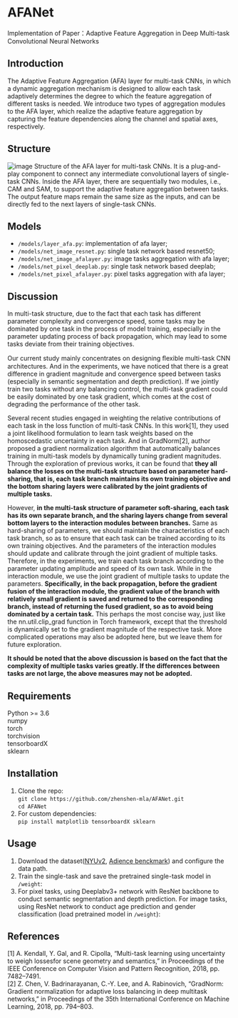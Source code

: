 # AFANet

  Implementation of Paper：Adaptive Feature Aggregation in Deep Multi-task Convolutional Neural Networks   
  
## Introduction
  The Adaptive Feature Aggregation (AFA) layer for multi-task CNNs, in which a dynamic aggregation mechanism is designed to allow each task adaptively determines the degree to which the feature aggregation of different tasks is needed. We introduce two types of aggregation modules to the AFA layer, which realize the adaptive feature aggregation by capturing the feature dependencies along the channel and spatial axes, respectively.   
  
## Structure
![image](https://github.com/zhenshen-mla/AFANet/blob/master/examples/structure.png)
  Structure of the AFA layer for multi-task CNNs. It is a plug-and-play component to connect any intermediate convolutional layers of single-task CNNs. Inside the AFA layer, there are sequentially two modules, i.e., CAM and SAM, to support the adaptive feature aggregation between tasks. The output feature maps remain the same size as the inputs, and can be directly fed to the next layers of single-task CNNs.   
  
## Models
  * `/models/layer_afa.py`: implementation of afa layer;
  * `/models/net_image_resnet.py`: single task network based resnet50;   
  * `/models/net_image_afalayer.py`: image tasks aggregation with afa layer;   
  * `/models/net_pixel_deeplab.py`: single task network based deeplab;   
  * `/models/net_pixel_afalayer.py`: pixel tasks aggregation with afa layer;   
  
## Discussion
  In multi-task structure, due to the fact that each task has different parameter complexity and convergence speed, some tasks may be dominated by one task in the process of model training, especially in the parameter updating process of back propagation, which may lead to some tasks deviate from their training objectives.  
  
  Our current study mainly concentrates on designing ﬂexible multi-task CNN architectures. And in the experiments, we have noticed that there is a great difference in gradient magnitude and convergence speed between tasks (especially in semantic segmentation and depth prediction). If we jointly train two tasks without any balancing control, the multi-task gradient could be easily dominated by one task gradient, which comes at the cost of degrading the performance of the other task.  
  
   Several recent studies engaged in weighting the relative contributions of each task in the loss function of multi-task CNNs. In this work[1], they used a joint likelihood formulation to learn task weights based on the homoscedastic uncertainty in each task. And in GradNorm[2], author proposed a gradient normalization algorithm that automatically balances training in multi-task models by dynamically tuning gradient magnitudes. Through the exploration of previous works, it can be found that **they all balance the losses on the multi-task structure based on parameter hard-sharing, that is, each task branch maintains its own training objective and the bottom sharing layers were calibrated by the joint gradients of multiple tasks.**  
   
   However, **in the multi-task structure of parameter soft-sharing, each task has its own separate branch, and the sharing layers change from several bottom layers to the interaction modules between branches.** Same as hard-sharing of parameters, we should maintain the characteristics of each task branch, so as to ensure that each task can be trained according to its own training objectives. And the parameters of the interaction modules should update and calibrate through the joint gradient of multiple tasks. Therefore, in the experiments, we train each task branch according to the parameter updating amplitude and speed of its own task. While in the interaction module, we use the joint gradient of multiple tasks to update the parameters. **Specifically, in the back propagation, before the gradient fusion of the interaction module, the gradient value of the branch with relatively small gradient is saved and returned to the corresponding branch, instead of returning the fused gradient, so as to avoid being dominated by a certain task.**  This perhaps the most concise way, just like the nn.util.clip_grad function in Torch framework, except that the threshold is dynamically set to the gradient magnitude of the respective task. More complicated operations may also be adopted here, but we leave them for future exploration.   
   
   **It should be noted that the above discussion is based on the fact that the complexity of multiple tasks varies greatly. If the differences between tasks are not large, the above measures may not be adopted.**
   
  
## Requirements  

  Python >= 3.6  
  numpy  
  torch  
  torchvision  
  tensorboardX  
  sklearn  
  

## Installation
  1. Clone the repo:   
    ```
    git clone https://github.com/zhenshen-mla/AFANet.git   
    ```   
    ```
    cd AFANet
    ```
  2. For custom dependencies:   
    ```
    pip install matplotlib tensorboardX sklearn  
    ```
## Usage   
  1. Download the dataset([NYUv2](https://cs.nyu.edu/~silberman/datasets/nyu_depth_v2.html), [Adience benckmark](https://talhassner.github.io/home/projects/Adience/Adience-data.html#frontalized)) and configure the data path.   
  2. Train the single-task and save the pretrained single-task model in `/weight`:   
  3. For pixel tasks, using Deeplabv3+ network with ResNet backbone to conduct semantic segmentation and depth prediction. For image tasks, using ResNet network to conduct age prediction and gender classification (load pretrained model in `/weight`):   

## References  
  [1] A. Kendall, Y. Gal, and R. Cipolla, “Multi-task learning using uncertainty to weigh lossesfor scene geometry and semantics,” in Proceedings of the IEEE Conference on Computer Vision and Pattern Recognition, 2018, pp. 7482–7491.   
  [2] Z. Chen, V. Badrinarayanan, C.-Y. Lee, and A. Rabinovich, “GradNorm: Gradient normalization for adaptive loss balancing in deep multitask networks,” in Proceedings of the 35th International Conference on Machine Learning, 2018, pp. 794–803. 
